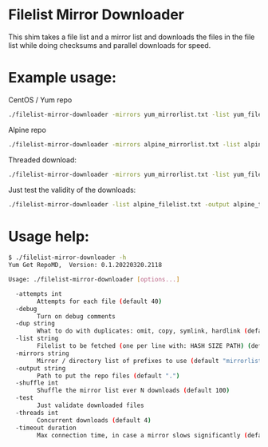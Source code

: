 # Filelist Mirror Downloader

This shim takes a file list and a mirror list and downloads the files in the file list
while doing checksums and parallel downloads for speed.

# Example usage:
CentOS / Yum repo
```bash
./filelist-mirror-downloader -mirrors yum_mirrorlist.txt -list yum_filelist.txt -output yumrepo_test
```

Alpine repo
```bash
./filelist-mirror-downloader -mirrors alpine_mirrorlist.txt -list alpine_filelist.txt -output alpine_test -debug -attempts 15
```

Threaded download:
```bash
./filelist-mirror-downloader -mirrors yum_mirrorlist.txt -list yum_filelist.txt -threads 2 -output yumrepo_test
```

Just test the validity of the downloads:
```bash
./filelist-mirror-downloader -list alpine_filelist.txt -output alpine_test -test ; echo $?
```

# Usage help:
```bash
$ ./filelist-mirror-downloader -h
Yum Get RepoMD,  Version: 0.1.20220320.2118

Usage: ./filelist-mirror-downloader [options...]

  -attempts int
        Attempts for each file (default 40)
  -debug
        Turn on debug comments
  -dup string
        What to do with duplicates: omit, copy, symlink, hardlink (default "symlink")
  -list string
        Filelist to be fetched (one per line with: HASH SIZE PATH) (default "filelist.txt")
  -mirrors string
        Mirror / directory list of prefixes to use (default "mirrorlist.txt")
  -output string
        Path to put the repo files (default ".")
  -shuffle int
        Shuffle the mirror list ever N downloads (default 100)
  -test
        Just validate downloaded files
  -threads int
        Concurrent downloads (default 4)
  -timeout duration
        Max connection time, in case a mirror slows significantly (default 10m0s)
```
